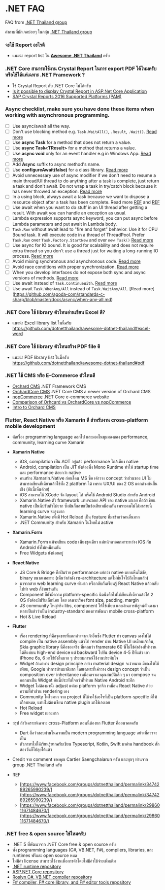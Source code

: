 # .NET FAQ 
FAQ from [.NET Thailand group](https://www.facebook.com/groups/dotnetthailand)

คำถามที่มักเจอบ่อยๆ ในกลุ่ม [.NET Thailand group](https://www.facebook.com/groups/dotnetthailand)

### จะใช้ Report อะไรดี
- แนะนำ report list ใน [**Awesome .NET Thailand**](https://github.com/dotnetthailand/awesome-dotnet-thailand#report) ครับ

### .NET Core สามารถใช้งาน Crystal Report ในการ export PDF ได้ไหมครับ หรือใช้ได้แค่เฉพาะ .NET Framework ?
- ใช้ Crystal Report กับ .NET Core ไม่ได้ครับ
- [Is it possible to display Crystal Report in ASP.Net Core Application](https://forums.asp.net/post/6236009.aspx)
- [SAP Crystal Reports 2016 Supported Platforms (PAM)](https://www.sap.com/documents/2016/04/3050374d-6a7c-0010-82c7-eda71af511fa.html)

### Async checklist, make sure you have done these items when working with asynchronous programming.
- [ ] Use async/await all the way.
- [ ] Don't use blocking method e.g. `Task.WaitAll()`, `.Result`, `.Wait()`. [Read more](https://blog.stephencleary.com/2012/07/dont-block-on-async-code.html)
- [ ] Use **async Task** for a method that does not return a value.
- [ ] Use **async Task\<TResult\>** for a method that returns a value.
- [ ] Use **async void** only for an event handler e.g in Windows App. [Read more](https://app.pluralsight.com/guides/returning-void-from-c-async-method) 
- [ ] Add **Async** suffix to async method's name.
- [ ] Use **configureAwait(false)** for a class library. [Read more](https://app.pluralsight.com/guides/advanced-tips-using-task-run-async-wait#module-dontcontinueonthemainthreadunnecessarily)
- [ ] Avoid unnecessary use of async modifier if we don't need to resume a main thread/UI thread to do anything after a task is complete, just return a task and don't await. Do not wrap a task in try/catch block because it has never throwed an exception. [Read more](https://github.com/agoda-com/standards-c-sharp/blob/master/docs/async/avoid-unnecessary-async.md)
- [ ] In a using block, always await a task because we want to dispose a resource object after a task has been complete. Read more [REF](https://stackoverflow.com/a/19103343/1872200) and [REF](http://www.thebillwagner.com/blog/Item/2017-05-03-ThecuriouscaseofasyncawaitandIDisposable)
- [ ] Use await when you want to do stuff in an UI thread after getting a result. With await you can handle an exception as usual.
- [ ] Lambda expression supports async keyword, you can put async before Lambda parameters and put await in Lambda body.
- [ ] `Task.Run` without await lead to "fire and forget" behavior. Use it for CPU Bound task. It will execute code in a thread of ThreadPool. Prefer `Task.Run` over `Task.Factory.StartNew` and over `new Task()` [Read more](https://github.com/agoda-com/standards-c-sharp/blob/master/docs/async/task-run.md)
- [ ] Use async for IO bound. It is good for scalability and does not require extra thread so you don't use a thread just for waiting a long-running IO process. [Read more](https://app.pluralsight.com/guides/using-task-run-async-await)
- [ ] Avoid mixing synchronous and asynchronous code. [Read more](https://github.com/agoda-com/standards-c-sharp/blob/master/docs/async/avoid-mixing-async-sync.md)
- [ ] Avoid race conditions with proper synchronization. [Read more](https://github.com/agoda-com/standards-c-sharp/blob/master/docs/async/avoid-race-conditions.md)
- [ ] When you develop interfaces do not expose both sync and async versions of methods. [Read more](https://github.com/agoda-com/standards-c-sharp/blob/master/docs/async/expose-async-method.md)
- [ ] Use await instead of `Task.ContinueWith`. [Read more](https://github.com/agoda-com/standards-c-sharp/blob/master/docs/async/never-task-continue-with.md)
- [ ] Use await `Task.WhenAny/All` instead of `Task.WaitAny/All`. [Read more] (https://github.com/agoda-com/standards-c-sharp/blob/master/docs/async/when-any-all.md)

### .NET Core ใช้ library ตัวไหนอ่านเขียน Excel ดี?
- แนะนำ Excel library list ในนี้ครับ https://github.com/dotnetthailand/awesome-dotnet-thailand#excel-word

### .NET Core ใช้ library ตัวไหนสร้าง PDF file ดี
- แนะนำ PDF library list ในนี้ครับ https://github.com/dotnetthailand/awesome-dotnet-thailand#pdf

### .NET ใช้ CMS หรือ E-Commerce ตัวไหนดี
- [Orchard CMS](https://github.com/OrchardCMS/Orchard) .NET Framework CMS
- [OrchardCore CMS](https://github.com/OrchardCMS/OrchardCore) .NET Core CMS a newer version of Orchard CMS
- [nopCommerce](https://github.com/nopSolutions/nopCommerce) .NET Core e-commerce website
- [Comparison of Orhcard vs OrchardCore vs nopCommerce](https://docs.google.com/document/d/1YqU-rI_UdWQD2_KjCZLA5C-lQ3Z57gGctaBKvb4GRQc/edit)
- [Intro to Orchard CMS](https://docs.google.com/document/d/1SdrQ9f33uU0CfxgEp3-6kIsL9IgTcTNy5LnXHbQHgPg/edit)

### Flutter, React Native หรือ Xamarin ดี สำหรับงาน cross-platform mobile development 

- ตัดเรื่อง programming language ออกไป และมองในมุมมองของ performance, community, learning curve
Xamarin
- **Xamarin Native**
  - iOS, compilation เป็น AOT อยู่แล้ว performance ใกล้เคียง native
  - Android, compilation เป็น JIT ยังต้องพึ่ง Mono Runtime ทำให้ startup time และ performance ด้อยกว่า native
  - คนสร้าง Xamarin.Native ก่อนโดน MS ซื้อ เค้าวาง concept ว่าส่วนของ UI ไม่สามารถเขียนทีเดียวแล้วใช้ทั้ง 2 platform ได้ เพราะ UX/UI ของ 2 OS แตกต่างกันสิ้นเชิง (อันนี้เห็นด้วย)
  - iOS สามารถใช้ XCode จัด layout ได้ หรือใช้ Android Studio สำหรับ Android
  - Xamarin.Native ตัว framework แทบจะลอก API ของ native มาเลย คือถ้าเขียน native เป็นนี่ปรับตัวไม่ยาก ซึ่งมันก็กลายเป็นข้อเสียเหมือนกัน เพราะคนไม่ได้มาสายนี้ learning curve จะสูงมาก
  - Xamarin.Native เพิ่งมี Hot Reload เป็น feature ที่มาช้ากว่าคนอื่นมาก
  - .NET Community สำหรับ Xamarin ในไทยไม่ active

- **Xamarin.Form**
  - Xamarin.Form แม้จะเขียน code เพียงชุดเดียว แต่หน้าตาออกมาระหว่าง iOS กับ Android ยังไม่เหมือนกัน
  - Free Widgets ยังน้อยอยู่

- **React Native**
  - JS Core & Bridge คือฝันร้าย performance แย่กว่า native แบบเห็นได้ชัด, binary ขนาดเทอะทะ (เห็นว่ากำลัง re-architecture แต่ไม่มั่นใจไปถึงไหนแล้ว)
  - มาจากสาย web learning curve ต่ำมาก หรือกลับกันเรียนรู้ React Native แล้วกลับไปทำ web ก็ง่ายเช่นกัน
  - Component ก็ยังมีความ platform-specific นิดนึงคือไม่ใช่เขียนทีเดียวแล้วได้ 2 OS ยังต้องมีปรับเล็กน้อย โดย เฉพาะเรื่อง font size, padding, margin
  - JS community ใหญ่จริง libs, component ให้ใช้เพียบ และผ่านการพิสูจน์ตัวเองมาหลายปีแล้วว่าเป็น industry-standard ของการพัฒนา mobile cross-platform
  - Hot & Live Reload

- **Flutter**
  - เรื่อง rendering ที่คือจุดขายที่แตกต่างจากเจ้าอื่นซึ่ง Flutter ทำ canvas เองไม่ได้ compile เป็น native assembly แล้วไป render ผ่าน Native UI เหมือนเจ้าอื่น, Skia graphic library นี่คือของจริง ที่เคลมว่า framerate 60 นี่ไม่ใช่คำอ้างที่ทำงานได้ดีแค่บน high-end device แต่ backward ไปยัน device 4-5 ปีที่แล้ว เอา iPhone 6s, 6 มาใช้ยังลื่นมาก ๆ ประสบการณ์ใช้งานประทับใจ
  - Widget ถ้ามาทาง design principle อย่าง material design จะง่ายมาก มีของให้ใช้เพียบ, Google ทำการบ้านมาดีมาก โดยเฉพาะที่เค้าวาง design concept ว่าเป็น composition over inheritance เหมือนเราเอาคุณสมบัติเล็ก ๆ มา compose จนออกมาเป็น Widget อันนี้ประทับใจกว่าที่ทำบน Native Android ซะอีก
  - Widget ไม่ต้องมานั่ง adjust แต่ละ platform จุกจิก เหมือน React Native ด้วยความที่ทำส่วน rendering เอง
  - Community โตไวมาก จาก project ที่ใช้จะใช้อะไรที่เป็น platform-specific มีให้เกือบหมด, แทบไม่ต้องเขียน native plugin มาใช้เองเลย
  - ️Hot Reload
  - Free widget เยอะมาก

- สรุป ถ้าวิเคราะห์เฉพาะ cross-Platform ตอนนี้ต้องยก Flutter คืออนาคตครับ 
  - Dart ถือว่าสอบผ่านในความเป็น modern programming language อย่างที่ควรจะเป็น 
  - ตัวภาษาไม่ได้เรียนรู้ยากครับเขียน Typescript, Kotlin, Swift มาอ่าน handbook สักสองวันก็ไปลุยได้แล้ว
- Credit จาก comment ของคุณ Cartier Saengchaiarun ครับ และทุกๆ ท่านจาก group .NET Thailand ครับ
- REF 
  - [https://www.facebook.com/groups/dotnetthailand/permalink/3474289265990239/](https://www.facebook.com/groups/dotnetthailand/permalink/3474289265990239/)
  - [https://www.facebook.com/groups/dotnetthailand/permalink/2986011671484670/](https://www.facebook.com/groups/dotnetthailand/permalink/2986011671484670/)

### .NET free & open source ใช่ไหมครับ
- .NET 5 ที่พัฒนาจาก .NET Core free & open source ครับ
- ทั้ง programming languages (C#, VB.NET, F#), compilers, libraries, และ runtimes ฟรีและ open source หมด 
- ไม่มีค่า license สามารถใช้งานเพื่อการค้าโดยไม่มีค่าใช้จ่ายเพิ่มเติม
- [.NET runtime repository](https://github.com/dotnet/runtime)
- [ASP.NET Core repository](https://github.com/dotnet/aspnetcore)
- [Roslyn C#, VB.NET compiler repository](https://github.com/dotnet/roslyn)
- [F# compiler, F# core library, and F# editor tools repository](https://github.com/dotnet/fsharp)


